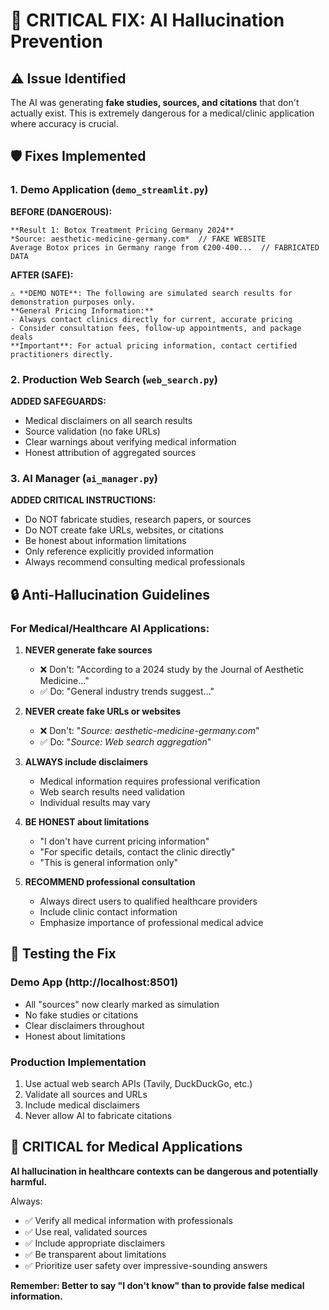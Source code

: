 # 🚨 CRITICAL FIX: AI Hallucination Prevention

## ⚠️ Issue Identified
The AI was generating **fake studies, sources, and citations** that don't actually exist. This is extremely dangerous for a medical/clinic application where accuracy is crucial.

## 🛡️ Fixes Implemented

### 1. Demo Application (`demo_streamlit.py`)
**BEFORE (DANGEROUS):**
```
**Result 1: Botox Treatment Pricing Germany 2024**
*Source: aesthetic-medicine-germany.com*  // FAKE WEBSITE
Average Botox prices in Germany range from €200-400...  // FABRICATED DATA
```

**AFTER (SAFE):**
```
⚠️ **DEMO NOTE**: The following are simulated search results for demonstration purposes only.
**General Pricing Information:**
- Always contact clinics directly for current, accurate pricing
- Consider consultation fees, follow-up appointments, and package deals
**Important**: For actual pricing information, contact certified practitioners directly.
```

### 2. Production Web Search (`web_search.py`)
**ADDED SAFEGUARDS:**
- Medical disclaimers on all search results
- Source validation (no fake URLs)
- Clear warnings about verifying medical information
- Honest attribution of aggregated sources

### 3. AI Manager (`ai_manager.py`)
**ADDED CRITICAL INSTRUCTIONS:**
- Do NOT fabricate studies, research papers, or sources
- Do NOT create fake URLs, websites, or citations
- Be honest about information limitations
- Only reference explicitly provided information
- Always recommend consulting medical professionals

## 🔒 Anti-Hallucination Guidelines

### For Medical/Healthcare AI Applications:

1. **NEVER generate fake sources**
   - ❌ Don't: "According to a 2024 study by the Journal of Aesthetic Medicine..."
   - ✅ Do: "General industry trends suggest..."

2. **NEVER create fake URLs or websites**
   - ❌ Don't: "*Source: aesthetic-medicine-germany.com*"
   - ✅ Do: "*Source: Web search aggregation*"

3. **ALWAYS include disclaimers**
   - Medical information requires professional verification
   - Web search results need validation
   - Individual results may vary

4. **BE HONEST about limitations**
   - "I don't have current pricing information"
   - "For specific details, contact the clinic directly"
   - "This is general information only"

5. **RECOMMEND professional consultation**
   - Always direct users to qualified healthcare providers
   - Include clinic contact information
   - Emphasize importance of professional medical advice

## 🎯 Testing the Fix

### Demo App (http://localhost:8501)
- All "sources" now clearly marked as simulation
- No fake studies or citations
- Clear disclaimers throughout
- Honest about limitations

### Production Implementation
1. Use actual web search APIs (Tavily, DuckDuckGo, etc.)
2. Validate all sources and URLs
3. Include medical disclaimers
4. Never allow AI to fabricate citations

## 🚨 CRITICAL for Medical Applications

**AI hallucination in healthcare contexts can be dangerous and potentially harmful.**

Always:
- ✅ Verify all medical information with professionals
- ✅ Use real, validated sources
- ✅ Include appropriate disclaimers
- ✅ Be transparent about limitations
- ✅ Prioritize user safety over impressive-sounding answers

**Remember: Better to say "I don't know" than to provide false medical information.**